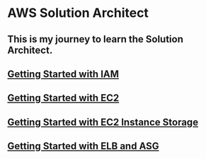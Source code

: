# AWS Solution Architect

## This is my journey to learn the Solution Architect.

## <a href="./IAM/README.md">Getting Started with IAM</a>

## <a href="./EC2/README.md">Getting Started with EC2</a>

## <a href="./EC2 Instance Storage/README.md">Getting Started with EC2 Instance Storage</a>

## <a href="./ELB and ASG/README.md">Getting Started with ELB and ASG</a>


